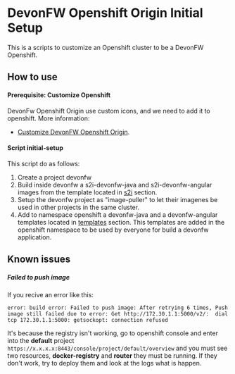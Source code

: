 # DevonFW Openshift Origin Initial Setup

This is a scripts to customize an Openshift cluster to be a DevonFW Openshift.

## How to use

#### Prerequisite: Customize Openshift

DevonFw Openshift Origin use custom icons, and we need to add it to openshift. More information:
- [Customize DevonFW Openshift Origin](./customizeOpenshift).

#### Script initial-setup

This script do as follows:
1. Create a project devonfw
2. Build inside devonfw a s2i-devonfw-java and s2i-devonfw-angular images from the template located in [s2i](./../../openshift-devonfw-deployment/s2i) section.
3. Setup the devonfw project as "image-puller" to let their imagenes be used in other projects in the same cluster.
4. Add to namespace openshift a devonfw-java and a devonfw-angular templates located in [templates](./../../openshift-devonfw-deployment/templates) section. This templates are added in the openshift namespace to be used by everyone for build a devonfw application.

## Known issues

##### Failed to push image

If you recive an error like this:
```
error: build error: Failed to push image: After retrying 6 times, Push image still failed due to error: Get http://172.30.1.1:5000/v2/:  dial tcp 172.30.1.1:5000: getsockopt: connection refused
```

It's because the registry isn't working, go to openshift console and enter into the **default** project ```https://x.x.x.x:8443/console/project/default/overview``` and you must see two resources, **docker-registry** and **router** they must be running. If they don't work, try to deploy them and look at the logs what is happen.